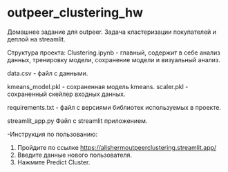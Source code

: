 # outpeer_clustering_hw
Домашнее задание для outpeer. Задача кластеризации покупателей и деплой на streamlit.

Структура проекта:
Clustering.ipynb - главный, содержит в себе анализ данных, тренировку модели, сохранение модели и визуальный анализ.

data.csv - файл с данными.

kmeans_model.pkl - сохраненная модель kmeans. 
scaler.pkl - сохраненный скейлер входных данных. 

requirements.txt - файл с версиями библиотек используемых в проекте.

streamlit_app.py Файл с streamlit приложением.

-Инструкция по пользованию:

1. Пройдите по ссылке https://alishermoutpeerclustering.streamlit.app/
2. Введите данные нового пользователя.
3. Нажмите Predict Cluster.

